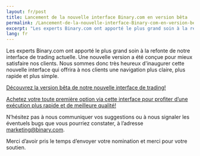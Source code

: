 ```yaml
---
layout: fr/post
title: Lancement de la nouvelle interface Binary.com en version bêta
permalink: /Lancement-de-la-nouvelle-interface-Binary-com-en-version-beta/
excerpt: "Les experts Binary.com ont apporté le plus grand soin à la refonte de notre interface de trading actuelle. Une nouvelle version a été conçue pour mieux satisfaire nos clients...."
lang: fr 
---
```


Les experts Binary.com ont apporté le plus grand soin à la refonte de notre interface de trading actuelle. Une nouvelle version a été conçue pour mieux satisfaire nos clients.
Nous sommes donc très heureux d'inaugurer cette nouvelle interface qui offrira à nos clients une navigation plus claire, plus rapide et plus simple.

[Découvrez la version bêta de notre nouvelle interface de trading!](https://www.binary.com/trading)

[Achetez votre toute première option via cette interface pour profiter d’une exécution plus rapide et de meilleure qualité!](https://www.binary.com/trading)

N’hésitez pas à nous communiquer vos suggestions ou à nous signaler les éventuels bugs que vous pourriez constater, à l’adresse [marketing@binary.com](mailto:marketing@binary.com).

Merci d’avoir pris le temps d’envoyer votre nomination et merci pour votre soutien.
